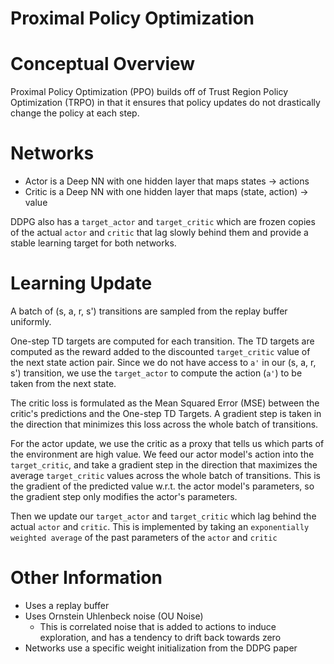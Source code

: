 # Proximal Policy Optimization

# Conceptual Overview

Proximal Policy Optimization (PPO) builds off of Trust Region Policy Optimization (TRPO) in that it ensures that policy updates do not drastically change the policy at each step.

# Networks

- Actor is a Deep NN with one hidden layer that maps states -> actions
- Critic is a Deep NN with one hidden layer that maps (state, action) -> value

DDPG also has a `target_actor` and `target_critic` which are frozen copies of the actual `actor` and `critic` that lag slowly behind them and provide a stable learning target for both networks.

# Learning Update

A batch of (s, a, r, s') transitions are sampled from the replay buffer uniformly.

One-step TD targets are computed for each transition. The TD targets are computed as the reward added to the discounted `target_critic` value of the next state action pair. Since we do not have access to `a'` in our (s, a, r, s') transition, we use the `target_actor` to compute the action (`a'`) to be taken from the next state.

The critic loss is formulated as the Mean Squared Error (MSE) between the critic's predictions and the One-step TD Targets. A gradient step is taken in the direction that minimizes this loss across the whole batch of transitions.

For the actor update, we use the critic as a proxy that tells us which parts of the environment are high value. We feed our actor model's action into the `target_critic`, and take a gradient step in the direction that maximizes the average `target_critic` values across the whole batch of transitions. This is the gradient of the predicted value w.r.t. the actor model's parameters, so the gradient step only modifies the actor's parameters.

Then we update our `target_actor` and `target_critic` which lag behind the actual `actor` and `critic`. This is implemented by taking an `exponentially weighted average` of the past parameters of the `actor` and `critic`


# Other Information

- Uses a replay buffer
- Uses Ornstein Uhlenbeck noise (OU Noise)
    - This is correlated noise that is added to actions to induce exploration, and has a tendency to drift back towards zero
- Networks use a specific weight initialization from the DDPG paper
